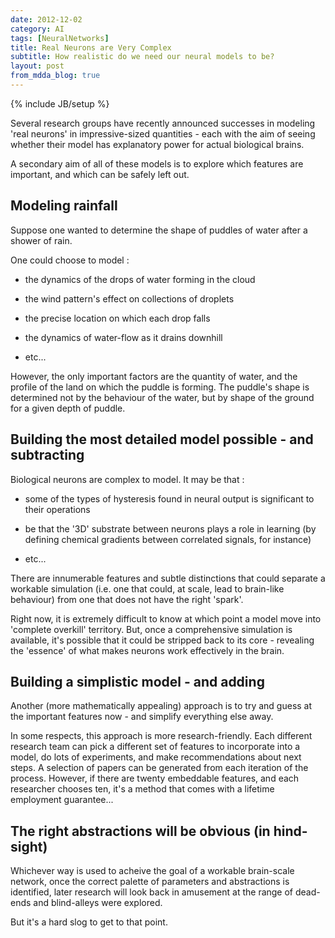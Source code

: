 ```yaml
---
date: 2012-12-02
category: AI
tags: [NeuralNetworks]
title: Real Neurons are Very Complex
subtitle: How realistic do we need our neural models to be?
layout: post
from_mdda_blog: true
---
```

{% include JB/setup %}


Several research groups have recently announced successes in
modeling 'real neurons' in impressive-sized quantities - 
each with the aim of seeing
whether their model has explanatory power
for actual biological brains.

A secondary aim of 
all of these models is to explore which features 
are important, and which can be safely left out.


Modeling rainfall
-----------------------

Suppose one wanted to determine the shape of puddles of water after a shower of rain.

One could choose to model : 

  * the dynamics of the drops of water forming in the cloud
  
  * the wind pattern's effect on collections of droplets

  * the precise location on which each drop falls

  * the dynamics of water-flow as it drains downhill
  
  * etc...

However, the only important factors are the quantity of water, 
and the profile of the land on which the puddle is forming.
The puddle's shape is determined not by the behaviour of the water, 
but by shape of the ground for a given depth of puddle.


Building the most detailed model possible - and subtracting
---------------------------------------------------------------------

Biological neurons are complex to model. It may be that : 

  * some of the types of hysteresis found in neural output 
    is significant to their operations

  * be that the '3D' substrate between neurons plays a role in learning 
    (by defining chemical gradients between correlated signals, for instance)
  
  * etc...
  
There are innumerable features and subtle distinctions that could 
separate a workable simulation (i.e. one that could, at scale, lead
to brain-like behaviour) from one that does not have the right 'spark'.

Right now, it is extremely difficult to know 
at which point a model move into 'complete overkill' territory.
But, once a comprehensive simulation is available, 
it's possible that it could be stripped back to its core - revealing 
the 'essence' of what makes neurons work effectively in the brain.


Building a simplistic model - and adding
---------------------------------------------------------------------

Another (more mathematically appealing) approach is 
to try and guess at the important features now -
and simplify everything else away.

In some respects, this approach is more research-friendly.  Each different research 
team can pick a different set of features to incorporate into a model, do lots of experiments, and make 
recommendations about next steps.  A selection of papers can be generated 
from each iteration of the process.  However, if there are twenty embeddable features, 
and each researcher chooses ten, it's a method that comes with a lifetime employment guarantee...


The right abstractions will be obvious (in hind-sight)
---------------------------------------------------------------------

Whichever way is used to acheive the goal of a workable brain-scale network,
once the correct palette of parameters and abstractions is identified, 
later research will look back in amusement at the range of dead-ends
and blind-alleys were explored.

But it's a hard slog to get to that point.
